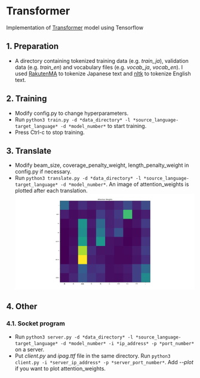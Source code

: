 # Transformer
Implementation of [Transformer](https://arxiv.org/pdf/1706.03762.pdf) model using Tensorflow
## 1. Preparation
- A directory containing tokenized training data (e.g. *train_ja*), validation data (e.g. *train_en*) and vocabulary files (e.g. *vocab_ja*, *vocab_en*). I used [RakutenMA](https://pypi.org/project/rakutenma/) to tokenize Japanese text and [nltk](https://www.nltk.org/) to tokenize English text.
## 2. Training
- Modify config.py to change hyperparameters.
- Run `python3 train.py -d *data_directory* -l *source_language-target_language* -d *model_number*` to start training.
- Press Ctrl-c to stop training.
## 3. Translate
- Modify beam_size, coverage_penalty_weight, length_penalty_weight in config.py if necessary.
- Run `python3 translate.py -d *data_directory* -l *source_language-target_language* -d *model_number*`. An image of attention_weights is plotted after each translation.
![attention_example](/images/attention_example.png)
## 4. Other
### 4.1. Socket program
- Run `python3 server.py -d *data_directory* -l *source_language-target_language* -d *model_number* -i *ip_address* -p *port_number*` on a server.
- Put *client.py* and *ipag.ttf* file in the same directory. Run `python3 client.py -i *server_ip_address* -p *server_port_number*`. Add *--plot* if you want to plot attention_weights.
